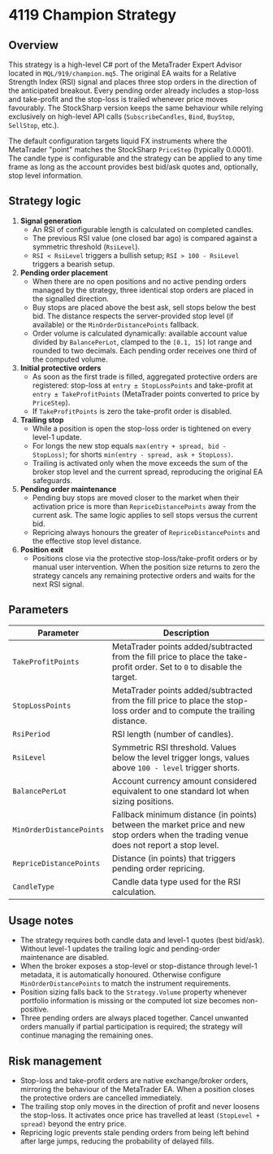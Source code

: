 # 4119 Champion Strategy

## Overview
This strategy is a high-level C# port of the MetaTrader Expert Advisor located in `MQL/919/champion.mq5`. The original EA waits for a Relative Strength Index (RSI) signal and places three stop orders in the direction of the anticipated breakout. Every pending order already includes a stop-loss and take-profit and the stop-loss is trailed whenever price moves favourably. The StockSharp version keeps the same behaviour while relying exclusively on high-level API calls (`SubscribeCandles`, `Bind`, `BuyStop`, `SellStop`, etc.).

The default configuration targets liquid FX instruments where the MetaTrader "point" matches the StockSharp `PriceStep` (typically 0.0001). The candle type is configurable and the strategy can be applied to any time frame as long as the account provides best bid/ask quotes and, optionally, stop level information.

## Strategy logic
1. **Signal generation**
   - An RSI of configurable length is calculated on completed candles.
   - The previous RSI value (one closed bar ago) is compared against a symmetric threshold (`RsiLevel`).
   - `RSI < RsiLevel` triggers a bullish setup; `RSI > 100 - RsiLevel` triggers a bearish setup.
2. **Pending order placement**
   - When there are no open positions and no active pending orders managed by the strategy, three identical stop orders are placed in the signalled direction.
   - Buy stops are placed above the best ask, sell stops below the best bid. The distance respects the server-provided stop level (if available) or the `MinOrderDistancePoints` fallback.
   - Order volume is calculated dynamically: available account value divided by `BalancePerLot`, clamped to the `[0.1, 15]` lot range and rounded to two decimals. Each pending order receives one third of the computed volume.
3. **Initial protective orders**
   - As soon as the first trade is filled, aggregated protective orders are registered: stop-loss at `entry ± StopLossPoints` and take-profit at `entry ± TakeProfitPoints` (MetaTrader points converted to price by `PriceStep`).
   - If `TakeProfitPoints` is zero the take-profit order is disabled.
4. **Trailing stop**
   - While a position is open the stop-loss order is tightened on every level-1 update.
   - For longs the new stop equals `max(entry + spread, bid - StopLoss)`; for shorts `min(entry - spread, ask + StopLoss)`.
   - Trailing is activated only when the move exceeds the sum of the broker stop level and the current spread, reproducing the original EA safeguards.
5. **Pending order maintenance**
   - Pending buy stops are moved closer to the market when their activation price is more than `RepriceDistancePoints` away from the current ask. The same logic applies to sell stops versus the current bid.
   - Repricing always honours the greater of `RepriceDistancePoints` and the effective stop level distance.
6. **Position exit**
   - Positions close via the protective stop-loss/take-profit orders or by manual user intervention. When the position size returns to zero the strategy cancels any remaining protective orders and waits for the next RSI signal.

## Parameters
| Parameter | Description |
|-----------|-------------|
| `TakeProfitPoints` | MetaTrader points added/subtracted from the fill price to place the take-profit order. Set to `0` to disable the target. |
| `StopLossPoints` | MetaTrader points added/subtracted from the fill price to place the stop-loss order and to compute the trailing distance. |
| `RsiPeriod` | RSI length (number of candles). |
| `RsiLevel` | Symmetric RSI threshold. Values below the level trigger longs, values above `100 - level` trigger shorts. |
| `BalancePerLot` | Account currency amount considered equivalent to one standard lot when sizing positions. |
| `MinOrderDistancePoints` | Fallback minimum distance (in points) between the market price and new stop orders when the trading venue does not report a stop level. |
| `RepriceDistancePoints` | Distance (in points) that triggers pending order repricing. |
| `CandleType` | Candle data type used for the RSI calculation. |

## Usage notes
- The strategy requires both candle data and level-1 quotes (best bid/ask). Without level-1 updates the trailing logic and pending-order maintenance are disabled.
- When the broker exposes a stop-level or stop-distance through level-1 metadata, it is automatically honoured. Otherwise configure `MinOrderDistancePoints` to match the instrument requirements.
- Position sizing falls back to the `Strategy.Volume` property whenever portfolio information is missing or the computed lot size becomes non-positive.
- Three pending orders are always placed together. Cancel unwanted orders manually if partial participation is required; the strategy will continue managing the remaining ones.

## Risk management
- Stop-loss and take-profit orders are native exchange/broker orders, mirroring the behaviour of the MetaTrader EA. When a position closes the protective orders are cancelled immediately.
- The trailing stop only moves in the direction of profit and never loosens the stop-loss. It activates once price has travelled at least `(StopLevel + spread)` beyond the entry price.
- Repricing logic prevents stale pending orders from being left behind after large jumps, reducing the probability of delayed fills.
